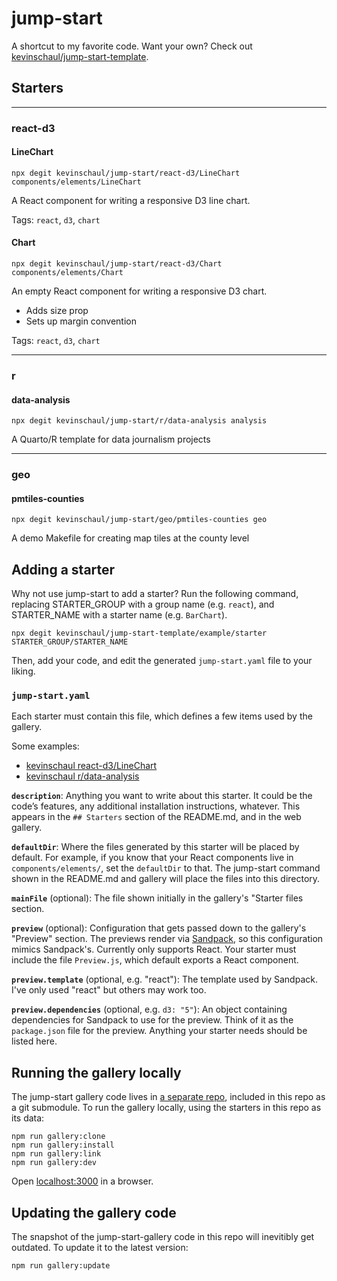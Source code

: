 # jump-start

A shortcut to my favorite code. Want your own? Check out
[kevinschaul/jump-start-template](https://github.com/kevinschaul/jump-start-template).

## Starters

---

### react-d3

#### LineChart

    npx degit kevinschaul/jump-start/react-d3/LineChart components/elements/LineChart

A React component for writing a responsive D3 line chart.

Tags: `react`, `d3`, `chart`

#### Chart

    npx degit kevinschaul/jump-start/react-d3/Chart components/elements/Chart

An empty React component for writing a responsive D3 chart.

* Adds size prop
* Sets up margin convention

Tags: `react`, `d3`, `chart`

---

### r

#### data-analysis

    npx degit kevinschaul/jump-start/r/data-analysis analysis

A Quarto/R template for data journalism projects

---

### geo

#### pmtiles-counties

    npx degit kevinschaul/jump-start/geo/pmtiles-counties geo

A demo Makefile for creating map tiles at the county level


## Adding a starter

Why not use jump-start to add a starter? Run the following command, replacing
STARTER_GROUP with a group name (e.g. `react`), and STARTER_NAME with a
starter name (e.g. `BarChart`).

    npx degit kevinschaul/jump-start-template/example/starter STARTER_GROUP/STARTER_NAME

Then, add your code, and edit the generated `jump-start.yaml` file to your liking.

### `jump-start.yaml`

Each starter must contain this file, which defines a few items used by the
gallery.

Some examples:

- [kevinschaul react-d3/LineChart](https://github.com/kevinschaul/jump-start/blob/main/react-d3/LineChart/jump-start.yaml)
- [kevinschaul r/data-analysis](https://github.com/kevinschaul/jump-start/blob/main/r/data-analysis/jump-start.yaml)

**`description`**: Anything you want to write about this starter. It could be
the code’s features, any additional installation instructions, whatever. This
appears in the `## Starters` section of the README.md, and in the web gallery.

**`defaultDir`**: Where the files generated by this starter will be placed by
default. For example, if you know that your React components live in
`components/elements/`, set the `defaultDir` to that. The jump-start command
shown in the README.md and gallery will place the files into this directory.

**`mainFile`** (optional): The file shown initially in the gallery's "Starter files
section.

**`preview`** (optional): Configuration that gets passed down to the gallery's
"Preview" section. The previews render via
[Sandpack](https://sandpack.codesandbox.io/docs/getting-started/usage), so this
configuration mimics Sandpack's. Currently only supports React. Your starter
must include the file `Preview.js`, which default exports a React component.

**`preview.template`** (optional, e.g. "react"): The template used by Sandpack.
I've only used "react" but others may work too.

**`preview.dependencies`** (optional, e.g. `d3: "5"`): An object containing
dependencies for Sandpack to use for the preview. Think of it as the
`package.json` file for the preview. Anything your starter needs should be
listed here.

  
## Running the gallery locally

The jump-start gallery code lives in [a separate
repo](https://github.com/kevinschaul/jump-start-gallery),
included in this repo as a git submodule. To run the gallery
locally, using the starters in this repo as its data:

    npm run gallery:clone
    npm run gallery:install
    npm run gallery:link
    npm run gallery:dev

Open [localhost:3000](localhost:3000) in a browser.

## Updating the gallery code

The snapshot of the jump-start-gallery code in this repo will
inevitibly get outdated. To update it to the latest version:

    npm run gallery:update
 
